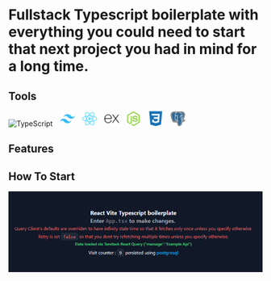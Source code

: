 # Fullstack Typescript boilerplate with everything you could need to start that next project you had in mind for a long time.

## Tools

<section align="left">
<img alt="TypeScript" width="30px" style="padding-right:10px;" src="https://cdn.jsdelivr.net/gh/devicons/devicon/icons/typescript/typescript-plain.svg" />
<img alt="TypeScript" width="30px" style="padding-right:10px;" src="https://raw.githubusercontent.com/devicons/devicon/master/icons/tailwindcss/tailwindcss-plain.svg" />
<img alt="React" width="30px" style="padding-right:10px;" src="https://raw.githubusercontent.com/devicons/devicon/master/icons/react/react-original.svg" />
<img alt="Express" width="30px" style="padding-right:10px;" src="https://raw.githubusercontent.com/devicons/devicon/master/icons/express/express-original.svg" />
<img alt="Node" width="30px" style="padding-right:10px;" src="https://raw.githubusercontent.com/devicons/devicon/master/icons/nodejs/nodejs-plain.svg" />
<img alt="Css" width="30px" style="padding-right:10px;" src="https://raw.githubusercontent.com/devicons/devicon/master/icons/css3/css3-plain.svg" />
<img alt="Postgresql" width="30px" style="padding-right:10px;" src="https://raw.githubusercontent.com/devicons/devicon/master/icons/postgresql/postgresql-original.svg" />

</section>

## Features

## How To Start

<img src="./website/public/images/boilerplate.png"/>
